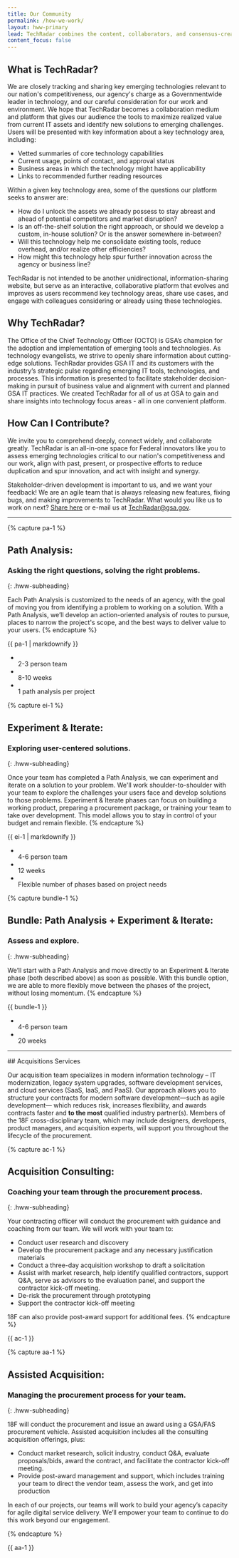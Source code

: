 ```yaml
---
title: Our Community
permalink: /how-we-work/
layout: hww-primary
lead: TechRadar combines the content, collaborators, and consensus-creating collective to accelerate emerging technology assessment, alignment, and action.
content_focus: false
---
```


<div class="hww-intro" markdown="1">

## What is TechRadar?

We are closely tracking and sharing key emerging technologies relevant to our nation's competitiveness, our agency's charge as a Governmentwide leader in technology, and our careful consideration for our work and environment.  We hope that TechRadar becomes a collaboration medium and platform that gives our audience the tools to maximize realized value from current IT assets and identify new solutions to emerging challenges.
Users will be presented with key information about a key technology area, including:
- Vetted summaries of core technology capabilities
- Current usage, points of contact, and approval status
- Business areas in which the technology might have applicability
- Links to recommended further reading resources 
 
Within a given key technology area, some of the questions our platform seeks to answer are:
- How do I unlock the assets we already possess to stay abreast and ahead of potential competitors and market disruption?
- Is an off-the-shelf solution the right approach, or should we develop a custom, in-house solution? Or is the answer somewhere in-between?
- Will this technology help me consolidate existing tools, reduce overhead, and/or realize other efficiencies?
- How might this technology help spur further innovation across the agency or business line?

TechRadar is not intended to be another unidirectional, information-sharing website, but serve as an interactive, collaborative platform that evolves and improves as users recommend key technology areas, share use cases, and engage with colleagues considering or already using these technologies.

## Why TechRadar?

The Office of the Chief Technology Officer (OCTO) is GSA’s champion for the adoption and implementation of emerging tools and technologies.  As technology evangelists, we strive to openly share information about cutting-edge solutions.  TechRadar provides GSA IT and its customers with the industry’s strategic pulse regarding emerging IT tools, technologies, and processes.  This information is presented to facilitate stakeholder decision-making in pursuit of business value and alignment with current and planned GSA IT practices. We created TechRadar for all of us at GSA to gain and share insights into technology focus areas - all in one convenient platform. 

## How Can I Contribute?

We invite you to comprehend deeply, connect widely, and collaborate greatly.  TechRadar is an all-in-one space for Federal innovators like you to assess emerging technologies critical to our nation's competitiveness and our work, align with past, present, or prospective efforts to reduce duplication and spur innovation, and act with insight and synergy.

Stakeholder-driven development is important to us, and we want your feedback!  We are an agile team that is always releasing new features, fixing bugs, and making improvements to TechRadar.  What would you like us to work on next?  [Share here](https://docs.google.com/forms/d/e/1FAIpQLSeTPc5kOKB_J1PYCe1LCeiZBPjyf3B5QPdHuK9IMjDXckXLVw/viewform) or e-mail us at TechRadar@gsa.gov.


</div>

---

{% capture pa-1 %}
## Path Analysis:
### Asking the right questions, solving the right problems.
{: .hww-subheading}

Each Path Analysis is customized to the needs of an agency, with the goal of moving you from identifying a problem to working on a solution. With a Path Analysis, we’ll develop an action-oriented analysis of routes to pursue, places to narrow the project's scope, and the best ways to deliver value to your users.
{% endcapture %}

<div class="grid-row usa-section">
  <div class="grid-row grid-gap">
    <div class="tablet:grid-col-8">
      {{ pa-1 | markdownify }}
    </div>
    <div class="tablet:grid-col-4">
      <ul class="graphic-list">
        <li>
          <div class="graphic-list-img">
            <img src="{{ site.baseurl }}/assets/img/team-sm.svg" alt="">
          </div>
          <span>2-3 person team</span>
        </li>
        <li>
          <div class="graphic-list-img">
            <img src="{{ site.baseurl }}/assets/img/calendar.svg" alt="">
          </div>
          <span>8-10 weeks</span>
        </li>
        <li>
          <div class="graphic-list-img">
            <img src="{{ site.baseurl }}/assets/img/arrow-right-dashed.svg" alt="">
          </div>
          <span>1 path analysis per project</span>
        </li>
      </ul>
    </div>
  </div>
</div>

{% capture ei-1 %}
## Experiment & Iterate:
### Exploring user-centered solutions.
{: .hww-subheading}

Once your team has completed a Path Analysis, we can experiment and iterate on a solution to your problem. We'll work shoulder-to-shoulder with your team to explore the challenges your users face and develop solutions to those problems. Experiment & Iterate phases can focus on building a working product, preparing a procurement package, or training your team to take over development. This model allows you to stay in control of your budget and remain flexible.
{% endcapture %}

<div class="grid-row usa-section">
  <div class="grid-row grid-gap">
    <div class="tablet:grid-col-8">
      {{ ei-1 | markdownify }}
    </div>
    <div class="tablet:grid-col-4">
      <ul class="graphic-list">
        <li>
          <div class="graphic-list-img">
            <img src="{{ site.baseurl }}/assets/img/team-lg.svg" alt="">
          </div>
          <span>4-6 person team</span>
        </li>
        <li>
          <div class="graphic-list-img">
            <img src="{{ site.baseurl }}/assets/img/calendar.svg" alt="">
          </div>
          <span>12 weeks</span>
        </li>
        <li>
          <div class="graphic-list-img">
            <img src="{{ site.baseurl }}/assets/img/rotate-clockwise.svg" alt="">
          </div>
          <span>Flexible number of phases based on project needs</span>
        </li>
      </ul>
    </div>
  </div>
</div>

{% capture bundle-1 %}
## Bundle: Path Analysis + Experiment & Iterate:
### Assess and explore.
{: .hww-subheading}

We’ll start with a Path Analysis and move directly to an Experiment & Iterate phase (both described above) as soon as possible. With this bundle option, we are able to more flexibly move between the phases of the project, without losing momentum.
{% endcapture %}
<div class="grid-row grid-gap usa-section" id="bundle">
  <div class="tablet:grid-col-8" markdown="1">
    {{ bundle-1 }}
  </div>
  <div class="tablet:grid-col-4">
    <ul class="graphic-list">
      <li>
        <div class="graphic-list-img">
          <img src="{{ site.baseurl }}/assets/img/team-sm.svg" alt="">
        </div>
        <span>4-6 person team</span>
      </li>
      <li>
        <div class="graphic-list-img">
          <img src="{{ site.baseurl }}/assets/img/calendar.svg" alt="">
        </div>
        <span>20 weeks</span>
      </li>
    </ul>
  </div>
</div>

---

<div class="acq-intro usa-section" markdown="1">
## Acquisitions Services

Our acquisition team specializes in modern information technology – IT modernization, legacy system upgrades, software development services, and cloud services (SaaS, IaaS, and PaaS).  Our approach allows you to structure your contracts for modern software development—such as agile development— which reduces risk, increases flexibility, and awards contracts faster and **to the most** qualified industry partner(s). Members of the 18F cross-disciplinary team, which may include designers, developers, product managers, and acquisition experts, will support you throughout the lifecycle of the procurement.
</div>

{% capture ac-1 %}
## Acquisition Consulting:
### Coaching your team through the procurement process.
{: .hww-subheading}

Your contracting officer will conduct the procurement with guidance and coaching from our team. We will work with your team to:

- Conduct user research and discovery
- Develop the procurement package and any necessary justification materials
- Conduct a three-day acquisition workshop to draft a solicitation
- Assist with market research, help identify qualified contractors, support Q&A, serve as advisors to the evaluation panel, and support the contractor kick-off meeting.
- De-risk the procurement through prototyping
- Support the contractor kick-off meeting

18F can also provide post-award support for additional fees.
{% endcapture %}
<div class="grid-row grid-gap usa-section" id="acquisition-consulting">
  <div class="tablet:grid-col-8" markdown="1">
    {{ ac-1 }}
  </div>
  <div class="tablet:grid-col-4">
    <ul class="graphic-list">
    </ul>
  </div>
</div>

{% capture aa-1 %}
## Assisted Acquisition:
### Managing the procurement process for your team.
{: .hww-subheading}

18F will conduct the procurement and issue an award using a GSA/FAS procurement vehicle. Assisted acquisition includes all the consulting acquisition offerings, plus:

- Conduct market research, solicit industry, conduct Q&A, evaluate proposals/bids, award the contract, and facilitate the contractor kick-off meeting.
- Provide post-award management and support, which includes training your team to direct the vendor team, assess the work, and get into production

In each of our projects, our teams will work to build your agency’s capacity for agile digital service delivery. We’ll empower your team to continue to do this work beyond our engagement.

{% endcapture %}
<div class="grid-row grid-gap usa-section" id="assisted-acquisition">
  <div class="tablet:grid-col-8" markdown="1">
    {{ aa-1 }}
  </div>
  <div class="tablet:grid-col-4">
    <ul class="graphic-list">
    </ul>
  </div>
</div>

